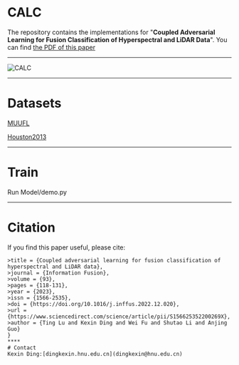 # CALC
The repository contains the implementations for "**Coupled Adversarial Learning for Fusion Classification of Hyperspectral and LiDAR Data**". You can find [the PDF of this paper](https://www.sciencedirect.com/science/article/pii/S156625352200269X)
****
![CALC](https://github.com/Ding-Kexin/CALC/blob/main/figure/CALC.jpg)
****
# Datasets
[MUUFL](https://github.com/GatorSense/MUUFLGulfport/)

[Houston2013](http://www.grss-ieee.org/community/technical-committees/data-fusion/2013-ieee-grss-data-fusion-contest/)
****
# Train
Run Model/demo.py
****
# Citation
If you find this paper useful, please cite:
``` >@article{LU2023118,
>title = {Coupled adversarial learning for fusion classification of hyperspectral and LiDAR data},
>journal = {Information Fusion},
>volume = {93},
>pages = {118-131},
>year = {2023},
>issn = {1566-2535},
>doi = {https://doi.org/10.1016/j.inffus.2022.12.020},
>url = {https://www.sciencedirect.com/science/article/pii/S156625352200269X},
>author = {Ting Lu and Kexin Ding and Wei Fu and Shutao Li and Anjing Guo}
}
****
# Contact
Kexin Ding:[dingkexin.hnu.edu.cn](dingkexin@hnu.edu.cn)
